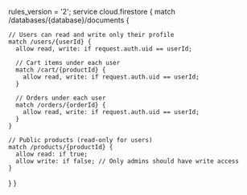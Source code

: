 rules_version = '2';
service cloud.firestore {
  match /databases/{database}/documents {

    // Users can read and write only their profile
    match /users/{userId} {
      allow read, write: if request.auth.uid == userId;

      // Cart items under each user
      match /cart/{productId} {
        allow read, write: if request.auth.uid == userId;
      }

      // Orders under each user
      match /orders/{orderId} {
        allow read, write: if request.auth.uid == userId;
      }
    }

    // Public products (read-only for users)
    match /products/{productId} {
      allow read: if true;
      allow write: if false; // Only admins should have write access
    }
  }
}

